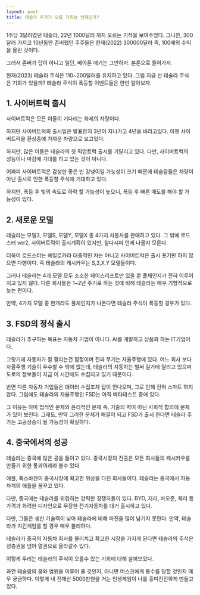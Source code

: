 ```yaml
---
layout: post
title: 테슬라 주가가 오를 기회는 언제인가?
---
```


1주당 3달러였던 테슬라, 22년 1000달러 까지 오르는 기적을 보여주었다.
그니깐, 300달러 가지고 10년동안 존버했던 주주들은 현재(2022) 300000달러 즉, 100배의 수익을 올린 것이다.

그래서 존버가 답이 아니고 일단, 배아픈 애기는 그만하자. 
본론으로 들어가자.

현재(2023) 테슬라 주식은 110~200달러를 유지하고 있다. 
그럼 지금 산 테술라 주식은 기회가 있을까? 테슬라 주식이 폭등할 이벤트들은 한번 알아보자.



<h2>1. 사이버트럭 출시</h2>
사이버트럭은 모든 이들이 기다리는 화제의 차량이다.

하지만 사이버트럭의 출시일은 발표한지 3년이 지나가고 4년을 바라고있다.
이젠 사이버트럭을 환상종에 가까운 차량으로 보고있다.

하지만, 많은 이들은 테슬라의 첫 픽업트럭 출시를 기달리고 있다. 다만, 사이버트럭의 성능이나 마감에 기대를 하고 있는 것이 아니다.

어짜피 사이버트럭은 감성만 좋은 빈 강냉이일 가능성이 크기 때문에 테슬람들은 차량이 아닌 출시로 인한 폭등할 주식에 기대하고 있다.

하지만, 폭등 후 빛의 속도로 하락 할 가능성이 높으니, 폭등 후 빠른 매도를 해야 할 가능성이 있다.




<h2>2. 새로운 모델</h2>
테슬라는 모델3, 모델S, 모델Y, 모델X 총 4가지 차동차를 판매하고 있다.
그 밖에 로드스터 ver2, 사이버트럭이 출시계획이 있지만, 알다시피 언제 나올지 모른다.

더욱이 로드스터는 헤일로카라 대중적인 차는 아니고 사이버트럭은 출시 포기만 하지 않으면 다행이다. 
즉 테슬라의 캐시카우는 S,3,X,Y 모델들이다.

그러나 테슬라는 4개 모델 모두 소소한 페이스리프트만 있을 뿐 풀체인지가 전혀 이루어 지고 있지 않다.
다른 회사들은 1~2년 주기로 하는 것에 비해 테슬라는 매우 기형적으로 늦는 편이다.

만약, 4가지 모델 중 한개라도 풀체인지가 나온다면 테슬라 주식이 폭등할 경우가 있다.  



<h2>3. FSD의 정식 출시</h2>
테슬라가 추구하는 목표는 자동차 기업이 아니다.
AI를 개발하고 상품화 하는 IT기업이다.

그렇기에 자동차가 잘 팔리는건 함정이며 진짜 무기는 자율주행에 있다.
어느 회사 보다 자율주행 기술이 우수할 수 밖에 없는데, 테슬라의 자동차는 벌써 길가에 달리고 있으며 도로의 정보들이 지금 이 시간에도 수집되고 있기 때문이다.

반면 다른 자동차 기업들은 데이터 수집조차 답이 안나오며, 그로 인해 전혀 스마트 하지 않다.
그럼에도 테슬라의 자율주행인 FSD는 아직 베타테스트 중에 있다. 

그 이유는 아마 법적인 문제와 윤리적인 문제 즉, 기술의 벽이 아닌 사회적 합의에 문제가 있어 보인다.
그래도, 만약 그러한 문제가 해결이 되고 FSD가 출시 한다면 테슬라 주가는 고공상승이 될 가능성이 확실하다.



<h2>4. 중국에서의 성공</h2>
테슬라는 중국에 많은 공을 들이고 있다.
중국시장의 진출은 모든 회사들의 캐시카우를 만들기 위한 통과의례라 볼수 있다.

애플, 폭스바겐이 중국시장에 확고한 위상을 다진 회사들이다.
테슬라는 중국에서 자동차계의 애플을 꿈꾸고 있다.

다만, 중국에는 테슬라를 위협하는 강력한 경쟁자들이 있다.
BYD, 지리, 바오준, 체리 등 가격과 화려한 디자인으로 무장한 전기자동차를 대거 출시하고 있다.

다만, 그들은 생산 기술력이 낮아 테슬라에 비해 마진을 많이 남기지 못한다. 
만약, 테슬라가 치킨게임를 할 경우 매우 불리하다.

테슬라가 중국의 자동차 회사를 물리치고 확고한 시장을 가지게 된다면 테슬라의 주식은 성층권을 넘어 열권으로 올라갈수 있다. 

이렇게 우리는 테슬라의 주식이 오를수 있는 기회에 대해 살펴보았다.

과연 테슬람의 꿈와 염원을 이루어 줄 것인지, 아니면 머스크에게 통수를 당할 것인지 매우 궁금하다. 이렇게 내 전재산 5000만원을 거는 인생게임이 나를 흥미진진하게 만들고 있다.